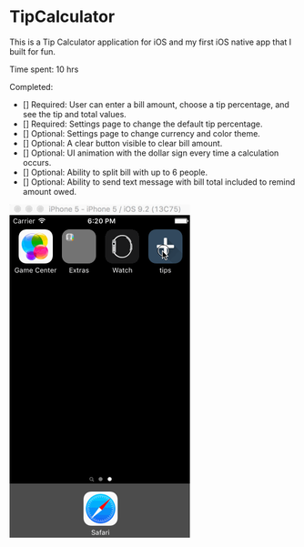 # TipCalculator

This is a Tip Calculator application for iOS and my first iOS native app that I built
for fun.

Time spent: 10 hrs

Completed:

* [] Required: User can enter a bill amount, choose a tip percentage, and see the tip and total values.
* [] Required: Settings page to change the default tip percentage.
* [] Optional: Settings page to change currency and color theme.
* [] Optional: A clear button visible to clear bill amount.
* [] Optional: UI animation with the dollar sign every time a calculation occurs.
* [] Optional: Ability to split bill with up to 6 people.
* [] Optional: Ability to send text message with bill total included to remind amount owed.

![Video Walkthrough](recording.gif)
